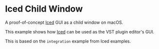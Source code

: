 # Iced Child Window

A proof-of-concept [Iced](https://github.com/hecrj/iced) GUI as a child
window on macOS.

This example shows how [Iced](https://github.com/hecrj/iced) can be used as the
VST plugin editor's GUI.

This is based on the `integration` example from Iced examples.
